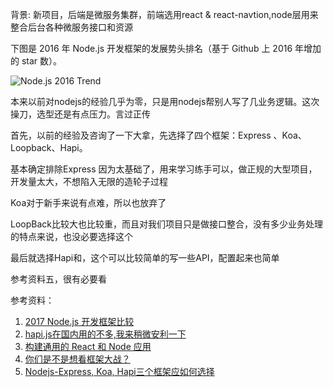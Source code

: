 
背景: 新项目，后端是微服务集群，前端选用react & react-navtion,node层用来整合后台各种微服务接口和资源



下图是 2016 年 Node.js 开发框架的发展势头排名（基于 Github 上 2016 年增加的 star 数）。

<img src="http://upload-images.jianshu.io/upload_images/1053877-83e51d45ad204f09.png?imageMogr2/auto-orient/strip%7CimageView2/2/w/680" alt="Node.js 2016 Trend">


本来以前对nodejs的经验几乎为零，只是用nodejs帮别人写了几业务逻辑。这次操刀，选型还是有点压力。言过正传


首先，以前的经验及咨询了一下大拿，先选择了四个框架：Express 、Koa、Loopback、Hapi。

基本确定排除Express 因为太基础了，用来学习练手可以，做正规的大型项目，开发量太大，不想陷入无限的造轮子过程

Koa对于新手来说有点难，所以也放弃了

LoopBack比较大也比较重，而且对我们项目只是做接口整合，没有多少业务处理的特点来说，也没必要选择这个

最后就选择Hapi和，这个可以比较简单的写一些API，配置起来也简单



参考资料五，很有必要看





参考资料：

1. [2017 Node.js 开发框架比较 ](http://cnodejs.org/topic/58caaec27dee71e5193a53ce)	
2. [hapi.js在国内用的不多,我来稍微安利一下](http://cnodejs.org/topic/56ed0cdf515e7305367f0df7)	
3. [构建通用的 React 和 Node 应用](https://www.cnblogs.com/nzbin/p/5860219.html)
4. [你们是不是想看框架大战？](https://cnodejs.org/topic/587f20445d4612c33919e7eb)
5. [Nodejs-Express, Koa, Hapi三个框架应如何选择](http://blog.csdn.net/qiqingjin/article/details/51340227)
